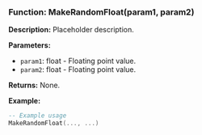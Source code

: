 ### Function: MakeRandomFloat(param1, param2)

**Description:**
Placeholder description.

**Parameters:**
- `param1`: float - Floating point value.
- `param2`: float - Floating point value.

**Returns:** None.

**Example:**

```lua
-- Example usage
MakeRandomFloat(..., ...)
```
